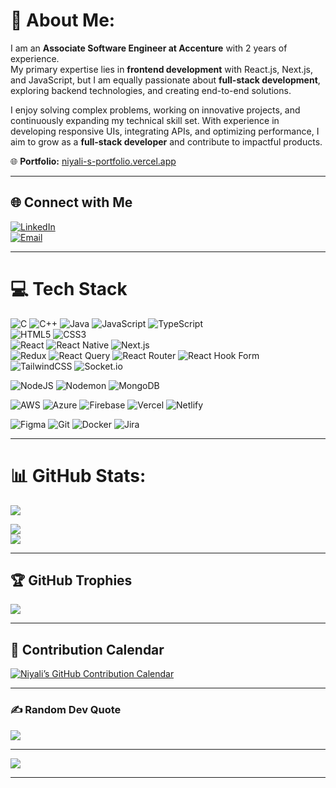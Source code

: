 # 💫 About Me:
I am an **Associate Software Engineer at Accenture** with 2 years of experience.  
My primary expertise lies in **frontend development** with React.js, Next.js, and JavaScript, but I am equally passionate about **full-stack development**, exploring backend technologies, and creating end-to-end solutions.  

I enjoy solving complex problems, working on innovative projects, and continuously expanding my technical skill set. With experience in developing responsive UIs, integrating APIs, and optimizing performance, I aim to grow as a **full-stack developer** and contribute to impactful products.  

🌐 **Portfolio:** [niyali-s-portfolio.vercel.app](https://niyali-s-portfolio.vercel.app/)  

---

## 🌐 Connect with Me
[![LinkedIn](https://img.shields.io/badge/LinkedIn-%230077B5.svg?logo=linkedin&logoColor=white)](https://linkedin.com/in/niyali-mukh)  
[![Email](https://img.shields.io/badge/Email-D14836?logo=gmail&logoColor=white)](mailto:niyalimukherjee25@gmail.com)  

---

# 💻 Tech Stack
![C](https://img.shields.io/badge/c-%2300599C.svg?style=for-the-badge&logo=c&logoColor=white) 
![C++](https://img.shields.io/badge/c++-%2300599C.svg?style=for-the-badge&logo=c%2B%2B&logoColor=white) 
![Java](https://img.shields.io/badge/java-%23ED8B00.svg?style=for-the-badge&logo=openjdk&logoColor=white) 
![JavaScript](https://img.shields.io/badge/javascript-%23323330.svg?style=for-the-badge&logo=javascript&logoColor=%23F7DF1E) 
![TypeScript](https://img.shields.io/badge/typescript-%23007ACC.svg?style=for-the-badge&logo=typescript&logoColor=white)  
![HTML5](https://img.shields.io/badge/html5-%23E34F26.svg?style=for-the-badge&logo=html5&logoColor=white) 
![CSS3](https://img.shields.io/badge/css3-%231572B6.svg?style=for-the-badge&logo=css3&logoColor=white)  
![React](https://img.shields.io/badge/react-%2320232a.svg?style=for-the-badge&logo=react&logoColor=%2361DAFB) 
![React Native](https://img.shields.io/badge/react_native-%2320232a.svg?style=for-the-badge&logo=react&logoColor=%2361DAFB) 
![Next.js](https://img.shields.io/badge/next.js-%23000000.svg?style=for-the-badge&logo=next.js&logoColor=white)  
![Redux](https://img.shields.io/badge/redux-%23593d88.svg?style=for-the-badge&logo=redux&logoColor=white) 
![React Query](https://img.shields.io/badge/-React%20Query-FF4154?style=for-the-badge&logo=react%20query&logoColor=white) 
![React Router](https://img.shields.io/badge/React_Router-CA4245?style=for-the-badge&logo=react-router&logoColor=white) 
![React Hook Form](https://img.shields.io/badge/React%20Hook%20Form-%23EC5990.svg?style=for-the-badge&logo=reacthookform&logoColor=white)  
![TailwindCSS](https://img.shields.io/badge/tailwindcss-%2338B2AC.svg?style=for-the-badge&logo=tailwind-css&logoColor=white) 
![Socket.io](https://img.shields.io/badge/Socket.io-black?style=for-the-badge&logo=socket.io&badgeColor=010101)  

![NodeJS](https://img.shields.io/badge/node.js-6DA55F?style=for-the-badge&logo=node.js&logoColor=white) 
![Nodemon](https://img.shields.io/badge/NODEMON-%23323330.svg?style=for-the-badge&logo=nodemon&logoColor=%BBDEAD) 
![MongoDB](https://img.shields.io/badge/MongoDB-%234ea94b.svg?style=for-the-badge&logo=mongodb&logoColor=white)  

![AWS](https://img.shields.io/badge/AWS-%23FF9900.svg?style=for-the-badge&logo=amazon-aws&logoColor=white) 
![Azure](https://img.shields.io/badge/azure-%230072C6.svg?style=for-the-badge&logo=microsoftazure&logoColor=white) 
![Firebase](https://img.shields.io/badge/firebase-%23039BE5.svg?style=for-the-badge&logo=firebase) 
![Vercel](https://img.shields.io/badge/vercel-%23000000.svg?style=for-the-badge&logo=vercel&logoColor=white) 
![Netlify](https://img.shields.io/badge/netlify-%23000000.svg?style=for-the-badge&logo=netlify&logoColor=#00C7B7)  

![Figma](https://img.shields.io/badge/figma-%23F24E1E.svg?style=for-the-badge&logo=figma&logoColor=white) 
![Git](https://img.shields.io/badge/git-%23F05033.svg?style=for-the-badge&logo=git&logoColor=white) 
![Docker](https://img.shields.io/badge/docker-%230db7ed.svg?style=for-the-badge&logo=docker&logoColor=white) 
![Jira](https://img.shields.io/badge/jira-%230A0FFF.svg?style=for-the-badge&logo=jira&logoColor=white)  

---

# 📊 GitHub Stats:
![](https://github-readme-stats.vercel.app/api?username=niyalimukherjee&show_icons=true&theme=radical&hide_border=false&include_all_commits=true&count_private=false)  

![](https://streak-stats.demolab.com?user=niyalimukherjee&theme=radical&hide_border=false)  
![](https://github-readme-stats.vercel.app/api/top-langs/?username=niyalimukherjee&theme=radical&hide_border=false&layout=compact)  

---

## 🏆 GitHub Trophies
![](https://github-profile-trophy.vercel.app/?username=niyalimukherjee&theme=radical&no-frame=false&no-bg=true&margin-w=4)  

---

## 📅 Contribution Calendar
[![Niyali’s GitHub Contribution Calendar](https://github-contributions.vercel.app/niyalimukherjee.svg)](https://github.com/niyalimukherjee)  

---

### ✍️ Random Dev Quote
![](https://quotes-github-readme.vercel.app/api?type=horizontal&theme=radical)  

---

[![](https://visitcount.itsvg.in/api?id=niyalimukherjee&icon=0&color=0)](https://visitcount.itsvg.in)  

---
<!-- Proudly created with GPRM ( https://gprm.itsvg.in ) -->
